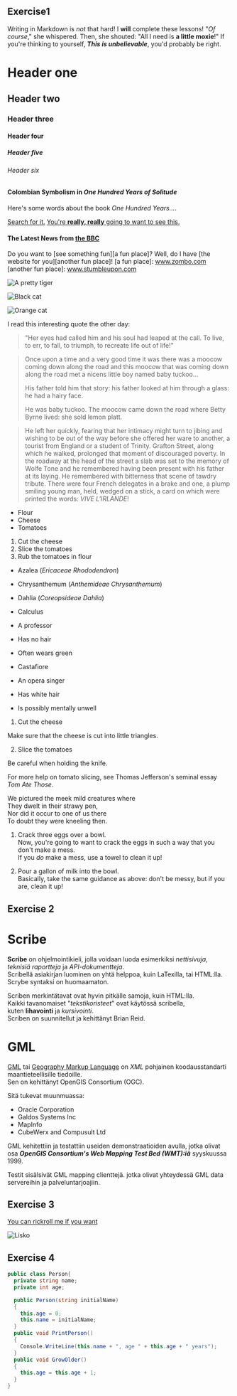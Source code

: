 ## Exercise1

Writing in Markdown is _not_ that hard!
I **will** complete these lessons!
"_Of course_," she whispered. Then, she shouted: "All I need is **a little moxie**!"
If you're thinking to yourself, **_This is unbelievable_**, you'd probably be right.

# Header one
## Header two
### Header three
#### Header four
##### Header five
###### Header six

#### Colombian Symbolism in _One Hundred Years of Solitude_
Here's some words about the book _One Hundred Years..._.

[Search for it.](www.google.com)
[You're **really, really** going to want to see this.](www.dailykitten.com)
#### The Latest News from [the BBC](www.bbc.com/news)

Do you want to [see something fun][a fun place]?
Well, do I have [the website for you][another fun place]!
[a fun place]: www.zombo.com
[another fun place]: www.stumbleupon.com

![A pretty tiger](https://upload.wikimedia.org/wikipedia/commons/5/56/Tiger.50.jpg)


![Black cat][Black]

![Orange cat][Orange]

[Black]:  https://upload.wikimedia.org/wikipedia/commons/a/a3/81_INF_DIV_SSI.jpg

[Orange]: http://icons.iconarchive.com/icons/google/noto-emoji-animals-nature/256/22221-cat-icon.png


I read this interesting quote the other day:
> "Her eyes had called him and his soul had leaped at the call. To live, to err, to fall, to triumph, to recreate life out of life!"

>Once upon a time and a very good time it was there was a moocow coming down along the road and this moocow that was coming down along the road met a nicens little boy named baby tuckoo...
>
>His father told him that story: his father looked at him through a glass: he had a hairy face.
>
>He was baby tuckoo. The moocow came down the road where Betty Byrne lived: she sold lemon platt.

>He left her quickly, fearing that her intimacy might turn to jibing and wishing to be out of the way before she offered her ware to another, a tourist from England or a student of Trinity. Grafton Street, along which he walked, prolonged that moment of discouraged poverty. In the roadway at the head of the street a slab was set to the memory of Wolfe Tone and he remembered having been present with his father at its laying. He remembered with bitterness that scene of tawdry tribute. There were four French delegates in a brake and one, a plump smiling young man, held, wedged on a stick, a card on which were printed the words: _VIVE L'IRLANDE_!

* Flour
* Cheese
* Tomatoes

1. Cut the cheese
2. Slice the tomatoes
3. Rub the tomatoes in flour

* Azalea (_Ericaceae Rhododendron_)
* Chrysanthemum (_Anthemideae Chrysanthemum_)
* Dahlia (_Coreopsideae Dahlia_)

* Calculus
 * A professor
 * Has no hair
 * Often wears green
* Castafiore
 * An opera singer
 * Has white hair
  * Is possibly mentally unwell

  1. Cut the cheese

 Make sure that the cheese is cut into little triangles.

2. Slice the tomatoes

 Be careful when holding the knife.

 For more help on tomato slicing, see Thomas Jefferson's    seminal essay _Tom Ate Those_.

 We pictured the meek mild creatures where  
They dwelt in their strawy pen,  
Nor did it occur to one of us there  
To doubt they were kneeling then.

1. Crack three eggs over a bowl.  
 Now, you're going to want to crack the eggs in such a way that you don't make a mess.  
If you _do_ make a mess, use a towel to clean it up!

2. Pour a gallon of milk into the bowl.  
 Basically, take the same guidance as above: don't be messy, but if you are, clean it up!

 ## Exercise 2

 # Scribe

  **Scribe** on ohjelmointikieli, jolla voidaan luoda esimerkiksi _nettisivuja_,   
 _teknisiä raportteja_ ja _API-dokumentteja_.  
 Scribellä asiakirjan luominen on yhtä helppoa, kuin LaTexilla, tai HTML:lla.  
 Scrybe syntaksi on huomaamaton.  

  Scriben merkintätavat ovat hyvin pitkälle samoja, kuin HTML:lla.  
 Kaikki tavanomaiset "_tekstikoristeet_" ovat käytössä scribella,  
 kuten **lihavointi** ja _kursivointi_.  
 Scriben on suunnitellut ja kehittänyt Brian Reid.

 # GML

 [GML][GML] tai [Geography Markup Language][GML] on _XML_ pohjainen koodausstandarti maantieteellisille tiedoille.  
Sen on kehittänyt OpenGIS Consortium (OGC).

 Sitä tukevat muunmuassa:
 * Oracle Corporation
 * Galdos Systems Inc
 * MapInfo
 * CubeWerx and Compusult Ltd

 GML kehitettiin ja testattiin useiden demonstraatioiden avulla, 
 jotka olivat osa **_OpenGIS Consortium's Web Mapping Test Bed (WMT):iä_** syyskuussa 1999.  

 Testit sisälsivät GML mapping clienttejä. 
 jotka olivat yhteydessä GML data servereihin ja palveluntarjoajiin.

[GML]: https://www.w3.org/Mobile/posdep/GMLIntroduction.html



## Exercise 3

[You can rickroll me if you want][video]

![Lisko](https://images.cdn.yle.fi/image/upload/f_auto,fl_progressive/q_88/w_2131,h_1198,c_crop,x_0,y_100/w_1100,h_620,c_fit/v1442334776/17-3352355f84833d1153.jpg)

[video]: https://www.youtube.com/watch?v=dQw4w9WgXcQ


## Exercise 4
```csharp
public class Person{
  private string name;
  private int age;

  public Person(string initialName)
  {
    this.age = 0;
    this.name = initialName;
  }
  public void PrintPerson()
  {
    Console.WriteLine(this.name + ", age " + this.age + " years");
  }
  public void GrowOlder()
  {
    this.age = this.age + 1;
  }
}
```
